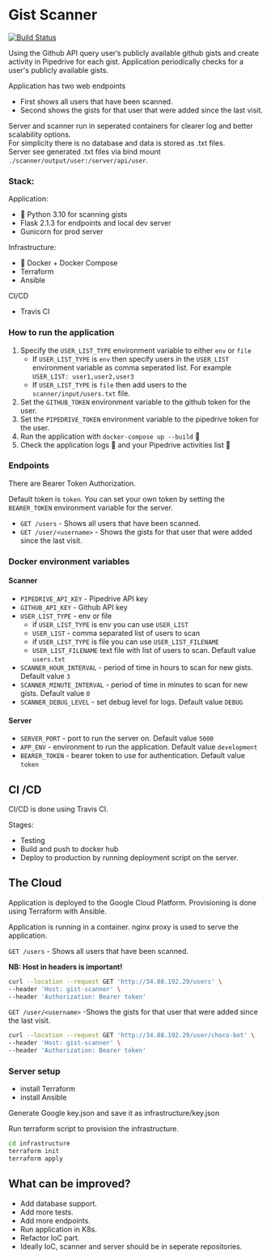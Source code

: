# Gist Scanner
[![Build Status](https://app.travis-ci.com/zicdamasta/gist_scanner.svg?token=1U5QxytYfua1YWiB3p5J&branch=main)](https://app.travis-ci.com/zicdamasta/gist_scanner)

Using the Github API query user’s publicly available github gists and
create activity in Pipedrive for each gist. Application periodically
checks for a user's publicly available gists. 

Application has two web endpoints
* First shows all users that have been scanned.
* Second shows the gists for that user that were added since the last visit.

Server and scanner run in seperated containers for clearer log and better scalability options.<br>
For simplicity there is no database and data is stored as .txt files. <br>
Server see generated .txt files via bind mount `./scanner/output/user:/server/api/user`.

### Stack:
Application:
 * 🐍 Python 3.10 for scanning gists
 * Flask 2.1.3 for endpoints and local dev server
 * Gunicorn for prod server
 
Infrastructure:
 * 🐳  Docker + Docker Compose
 * Terraform
 * Ansible

CI/CD
 * Travis CI


### How to run the application
1. Specify the `USER_LIST_TYPE` environment variable to either `env` or `file`
   - If `USER_LIST_TYPE` is `env` then specify users in the `USER_LIST` environment variable as comma seperated list. For example `USER_LIST: user1,user2,user3`
   - If `USER_LIST_TYPE` is `file` then add users to the `scanner/input/users.txt` file.
2. Set the `GITHUB_TOKEN` environment variable to the github token for the user.
3. Set the `PIPEDRIVE_TOKEN` environment variable to the pipedrive token for the user.
4. Run the application with `docker-compose up --build` 🚀
5. Check the application logs 📜 and your Pipedrive activities list 📝

### Endpoints

There are Bearer Token Authorization.

Default token is `token`. You can set your own token by setting the `BEARER_TOKEN` environment variable for the server.
* `GET /users` - Shows all users that have been scanned.
* `GET /user/<username>` - Shows the gists for that user that were added since the last visit.



### Docker environment variables
#### Scanner
* `PIPEDRIVE_API_KEY` - Pipedrive API key
* `GITHUB_API_KEY` - Github API key
* `USER_LIST_TYPE` - env or file
  * if `USER_LIST_TYPE` is env you can use `USER_LIST`
  * `USER_LIST` - comma separated list of users to scan
  * if `USER_LIST_TYPE` is file you can use `USER_LIST_FILENAME`
  * `USER_LIST_FILENAME` text file with list of users to scan. Default value `users.txt`
* `SCANNER_HOUR_INTERVAL` - period of time in hours to scan for new gists. Default value `3`
* `SCANNER_MINUTE_INTERVAL` - period of time in minutes to scan for new gists. Default value `0`
* `SCANNER_DEBUG_LEVEL` - set debug level for logs. Default value `DEBUG`

#### Server
* `SERVER_PORT` - port to run the server on. Default value `5000`
* `APP_ENV` - environment to run the application. Default value `development`
* `BEARER_TOKEN` - bearer token to use for authentication. Default value `token`

## CI /CD
CI/CD is done using Travis CI.

Stages:
* Testing
* Build and push to docker hub
* Deploy to production by running deployment script on the server.


## The Cloud

Application is deployed to the Google Cloud Platform.
Provisioning is done using Terraform with Ansible.

Application is running in a container.
nginx proxy is used to serve the application.

`GET /users` - Shows all users that have been scanned.

**NB: Host in headers is important!**
```bash
curl --location --request GET 'http://34.88.192.29/users' \
--header 'Host: gist-scanner' \
--header 'Authorization: Bearer token'
```

`GET /user/<username>` -Shows the gists for that user that were added since the last visit.
```bash
curl --location --request GET 'http://34.88.192.29/user/choco-bot' \
--header 'Host: gist-scanner' \
--header 'Authorization: Bearer token'
```

### Server setup
* install Terraform
* install Ansible

Generate Google key.json and save it as infrastructure/key.json

Run terraform script to provision the infrastructure.
```bash
cd infrastructure
terraform init
terraform apply
```

## What can be improved?
* Add database support.
* Add more tests.
* Add more endpoints.
* Run application in K8s.
* Refactor IoC part.
* Ideally IoC, scanner and server should be in seperate repositories.

